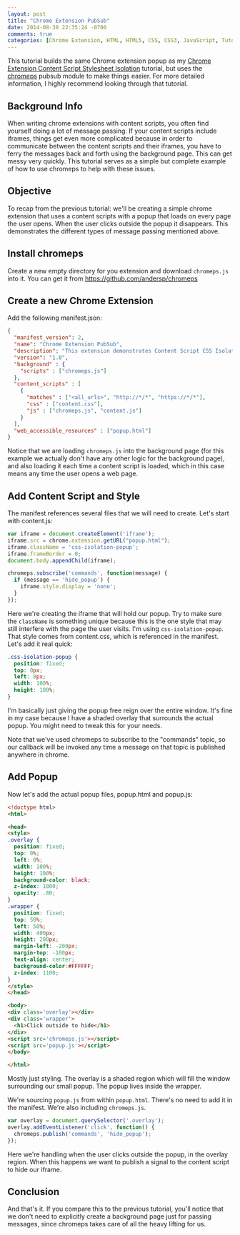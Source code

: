 ```yaml
---
layout: post
title: "Chrome Extension PubSub"
date: 2014-08-30 22:35:24 -0700
comments: true
categories: [Chrome Extension, HTML, HTML5, CSS, CSS3, JavaScript, Tutorial]
---
```


This tutorial builds the same Chrome extension popup as my
[Chrome Extension Content Script Stylesheet Isolation](http://anderspitman.com/blog/2014/08/04/chrome-extension-content-script-stylesheet-isolation/)
tutorial, but uses the [chromeps](https://github.com/andersp/chromeps) pubsub module to make things easier.
For more detailed information, I highly recommend looking through that tutorial.

## Background Info
When writing chrome extensions with content scripts, you often find yourself doing a lot of message passing.
If your content scripts include iframes, things get even more complicated because in order to communicate 
between the content scripts and their iframes, you have to ferry the messages back and forth using the background
page. This can get messy very quickly. This tutorial serves as a simple but complete example of how to use
chromeps to help with these issues.

## Objective
To recap from the previous tutorial: we'll be creating a simple chrome extension that uses a content scripts with
a popup that loads on every page the user opens. When the user clicks outside the popup it disappears. This
demonstrates the different types of message passing mentioned above.

## Install chromeps
Create a new empty directory for you extension and download `chromeps.js` into it. You can get it from
https://github.com/andersp/chromeps

## Create a new Chrome Extension

Add the following manifest.json:

```json manifest.json
{
  "manifest_version": 2,
  "name": "Chrome Extension PubSub",
  "description": "This extension demonstrates Content Script CSS Isolation with chromeps",
  "version": "1.0",
  "background" : {
    "scripts" : ["chromeps.js"]
  },
  "content_scripts" : [
    {
      "matches" : ["<all_urls>", "http://*/*", "https://*/*"],
      "css" : ["content.css"],
      "js" : ["chromeps.js", "content.js"]
    }
  ],
  "web_accessible_resources" : ["popup.html"]
}
```
Notice that we are loading `chromeps.js` into the background page (for this example we actually don't have any
other logic for the background page), and also loading it each time a content script is loaded, which in this
case means any time the user opens a web page.

## Add Content Script and Style

The manifest references several files that we will need to create. Let's start
with content.js:

```javascript content.js
var iframe = document.createElement('iframe');
iframe.src = chrome.extension.getURL("popup.html");
iframe.className = 'css-isolation-popup';
iframe.frameBorder = 0;
document.body.appendChild(iframe);

chromeps.subscribe('commands', function(message) {
  if (message == 'hide_popup') {
    iframe.style.display = 'none';
  }
});
```

Here we're creating the iframe that will hold our popup. Try to make sure the
`className` is something unique because this is the one style that may
still interfere with the page the user visits. I'm using `css-isolation-popup`.
That style comes from content.css, which is referenced in the manifest. Let's
add it real quick:

```css content.css
.css-isolation-popup {
  position: fixed;
  top: 0px;
  left: 0px;
  width: 100%;
  height: 100%;
}
```

I'm basically just giving the popup free reign over the entire window. It's fine in
my case because I have a shaded overlay that surrounds the actual popup. You might need
to tweak this for your needs.

Note that we've used chromeps to subscribe to the "commands" topic, so our callback will be invoked
any time a message on that topic is published anywhere in chrome.

## Add Popup

Now let's add the actual popup files, popup.html and popup.js:

```html popup.html
<!doctype html>
<html>

<head>
<style>
.overlay {
  position: fixed;
  top: 0%;
  left: 0%;
  width: 100%;
  height: 100%;
  background-color: black;
  z-index: 1000;
  opacity: .80;
}
.wrapper {
  position: fixed;
  top: 50%;
  left: 50%;
  width: 400px;
  height: 200px;
  margin-left: -200px;
  margin-top: -100px;
  text-align: center;
  background-color:#FFFFFF;
  z-index: 1100;
}
</style>
</head>

<body>
<div class='overlay'></div>
<div class='wrapper'>
  <h1>Click outside to hide</h1>
</div>
<script src='chromeps.js'></script>
<script src='popup.js'></script>
</body>

</html>
```

Mostly just styling. The overlay is a shaded region which will fill the window
surrounding our small popup. The popup lives inside the wrapper. 

We're sourcing `popup.js` from within `popup.html`. There's no need to
add it in the manifest. We're also including `chromeps.js`.

```javascript popup.js
var overlay = document.querySelector('.overlay');
overlay.addEventListener('click', function() {
  chromeps.publish('commands', 'hide_popup');
});
```

Here we're handling when the user clicks outside the popup, in the overlay
region. When this happens we want to publish a signal to the content script to hide
our iframe.

## Conclusion
And that's it. If you compare this to the previous tutorial, you'll notice that we don't need to explicitly
create a background page just for passing messages, since chromeps takes care of all the heavy lifting for us.

